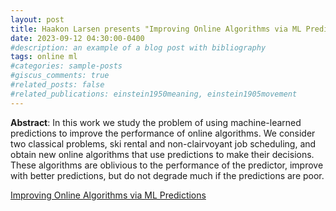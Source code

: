 ```yaml
---
layout: post
title: Haakon Larsen presents "Improving Online Algorithms via ML Predictions"
date: 2023-09-12 04:30:00-0400
#description: an example of a blog post with bibliography
tags: online ml
#categories: sample-posts
#giscus_comments: true
#related_posts: false
#related_publications: einstein1950meaning, einstein1905movement
---
```



**Abstract**: In this work we study the problem of using machine-learned predictions to improve the performance of online algorithms. We consider two classical problems, ski rental and non-clairvoyant job scheduling, and obtain new online algorithms that use predictions to make their decisions. These algorithms are oblivious to the performance of the predictor, improve with better predictions, but do not degrade much if the predictions are poor.

[Improving Online Algorithms via ML Predictions](https://dl.acm.org/doi/pdf/10.5555/3327546.3327635)